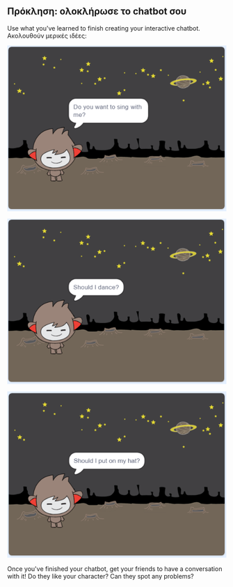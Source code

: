 ## Πρόκληση: ολοκλήρωσε το chatbot σου

Use what you've learned to finish creating your interactive chatbot. Ακολουθούν μερικές ιδέες:

![ChatBot ιδέες](images/chatbot-ideas1.png)

![ChatBot ιδέες](images/chatbot-ideas2.png)

![ChatBot ιδέες](images/chatbot-ideas3.png)

Once you've finished your chatbot, get your friends to have a conversation with it! Do they like your character? Can they spot any problems?